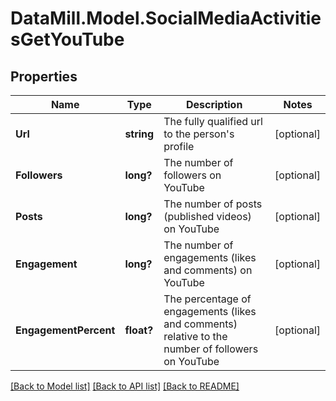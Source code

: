 # DataMill.Model.SocialMediaActivitiesGetYouTube
## Properties

Name | Type | Description | Notes
------------ | ------------- | ------------- | -------------
**Url** | **string** | The fully qualified url to the person&#39;s profile | [optional] 
**Followers** | **long?** | The number of followers on YouTube | [optional] 
**Posts** | **long?** | The number of posts (published videos) on YouTube | [optional] 
**Engagement** | **long?** | The number of engagements (likes and comments) on YouTube | [optional] 
**EngagementPercent** | **float?** | The percentage of engagements (likes and comments) relative to the number of followers on YouTube | [optional] 

[[Back to Model list]](../README.md#documentation-for-models) [[Back to API list]](../README.md#documentation-for-api-endpoints) [[Back to README]](../README.md)

